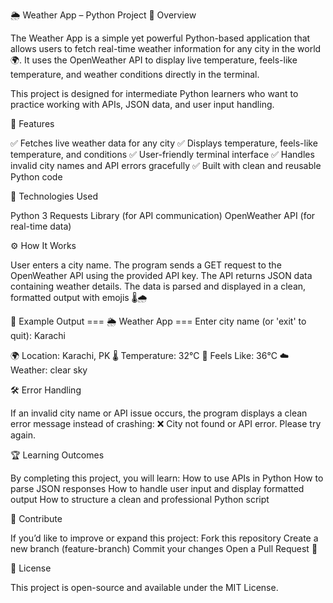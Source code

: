 🌦️ Weather App – Python Project
📖 Overview

The Weather App is a simple yet powerful Python-based application that allows users to fetch real-time weather information for any city in the world 🌍.
It uses the OpenWeather API to display live temperature, feels-like temperature, and weather conditions directly in the terminal.

This project is designed for intermediate Python learners who want to practice working with APIs, JSON data, and user input handling.

🚀 Features

✅ Fetches live weather data for any city
✅ Displays temperature, feels-like temperature, and conditions
✅ User-friendly terminal interface
✅ Handles invalid city names and API errors gracefully
✅ Built with clean and reusable Python code

🧰 Technologies Used

Python 3
Requests Library (for API communication)
OpenWeather API (for real-time data)

⚙️ How It Works

User enters a city name.
The program sends a GET request to the OpenWeather API using the provided API key.
The API returns JSON data containing weather details.
The data is parsed and displayed in a clean, formatted output with emojis 🌡️🌧️

🧠 Example Output
=== 🌦️ Weather App ===
Enter city name (or 'exit' to quit): Karachi

🌍 Location: Karachi, PK
🌡️ Temperature: 32°C
🤔 Feels Like: 36°C
☁️ Weather: clear sky

🛠️ Error Handling

If an invalid city name or API issue occurs, the program displays a clean error message instead of crashing:
❌ City not found or API error. Please try again.

🏆 Learning Outcomes

By completing this project, you will learn:
How to use APIs in Python
How to parse JSON responses
How to handle user input and display formatted output
How to structure a clean and professional Python script

🌟 Contribute

If you’d like to improve or expand this project:
Fork this repository
Create a new branch (feature-branch)
Commit your changes
Open a Pull Request 🚀

📜 License

This project is open-source and available under the MIT License.